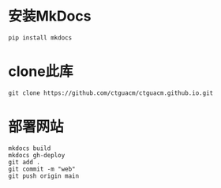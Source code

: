# 安装MkDocs
```
pip install mkdocs
```
# clone此库
```
git clone https://github.com/ctguacm/ctguacm.github.io.git
```
# 部署网站
```
mkdocs build
mkdocs gh-deploy
git add .
git commit -m "web"
git push origin main
```